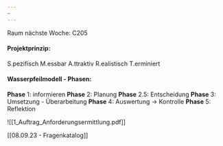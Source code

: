 ```yaml
---
~
---
```


Raum nächste Woche: C205

#### Projektprinzip:
S.pezifisch
M.essbar
A.ttraktiv
R.ealistisch 
T.erminiert

#### Wasserpfeilmodell - Phasen:
**Phase** 1: informieren
**Phase** 2: Planung
**Phase** 2.5: Entscheidung
**Phase** 3: Umsetzung - Überarbeitung
**Phase** 4: Auswertung -> Kontrolle
**Phase** 5: Reflektion

![[1_Auftrag_Anforderungsermittlung.pdf]]

[[08.09.23 - Fragenkatalog]]
